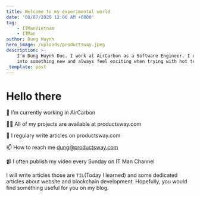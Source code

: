```yaml
---
title: Welcome to my experimental world
date: '08/07/2020 12:00 AM +0800'
tag:
    - ITManVietnam
    - ITMan
author: Dung Huynh
hero_image: /uploads/productsway.jpeg
description: >-
    I’m Dung Huynh Duc. I work at AirCarbon as a Software Engineer. I often get
    into something new and always feel exciting when trying with hot technology.
_template: post
---
```


# Hello there

🔭 I’m currently working in AirCarbon

👨‍💻 All of my projects are available at productsway.com

📝 I regulary write articles on productsway.com

📫 How to reach me dung@productsway.com

📹 I often publish my video every Sunday on IT Man Channel

I will write articles those are `TIL`(Today I learned) and some dedicated articles about website and blockchain development. Hopefully, you would find something useful for you on my blog.
